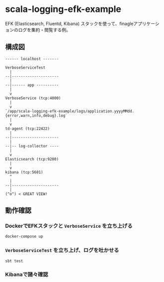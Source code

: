 # scala-logging-efk-example
EFK (Elasticsearch, Fluentd, Kibana) スタックを使って、finagleアプリケーションのログを集約・閲覧する例。

## 構成図
```
------ localhost -------

VerboseServiceTest
  |
--|---------------------
  |
--|------ app ----------
  |
  v
VerboseService (tcp:4000)
  |
  v
`/app/scala-logging-efk-example/logs/application.yyyyMMdd.{error,warn,info,debug}.log`
  |
  v
td-agent (tcp:22422)
  |
--|---------------------
  |
--|-- log-collector ----
  |
  v
Elasticsearch (tcp:9200)
  |
  v
kibana (tcp:5601)
  ^
  |
--|---------------------
  |
(^o^) < GREAT VIEW!
```

## 動作確認

### DockerでEFKスタックと `VerboseService` を立ち上げる
```bash
docker-compose up
```

### `VerboseServiceTest` を立ち上げ、ログを吐かせる
```bash
sbt test
```

### Kibanaで諸々確認
